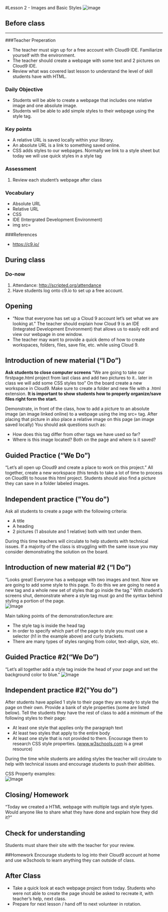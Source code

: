 #Lesson 2 - Images and Basic Styles 
![image](http://i.imgur.com/LnFsXHH.png)

## Before class
---
###Teacher Preperation
* The teacher must sign up for a free account with Cloud9 IDE. Familiarize yourself with the environment. 
* The teacher should create a webpage with some text and 2 pictures on Cloud9 IDE.
* Review what was covered last lesson to understand the level of skill students have with HTML. 


### Daily Objective

* Students will be able to create a webpage that includes one relative image and one absolute image.
* Students will be able to add simple styles to their webpage using the style tag. 


### Key points

* A relative URL is saved locally within your library.
* An absolute URL is a link to something saved online.
* CSS adds styles to our webpages. Normally we link to a style sheet but today we will use quick styles in a style tag

### Assessment

1. Review each student’s webpage after class 



### Vocabulary

* Absolute URL
* Relative URL
* CSS
* IDE (Intergrated Development Environment)
* img src=

###References
* <https://c9.io/> 


## During class

### Do-now

1. Attendance: http://scripted.org/attendance
2. Have students log onto c9.io to set up a free account.


## Opening

* “Now that everyone has set up a Cloud 9 account let’s set what we are looking at.” The teacher should explain how Cloud 9 is an IDE (Integrated Development Environment) that allows us to easily edit and view our webpage in one window.    
* The teacher may want to provide a quick demo of how to create workspaces, folders, files, save file, etc. while using Cloud 9.

## Introduction of new material (“I Do”)

**Ask students to close computer screens** “We are going to take our firstpage.html project from last class and add two pictures to it.. later in class we will add some CSS styles too” On the board create a new workspace in Cloud9. Make sure to create a folder and new file with a .html extension. **It is important to show students how to properly organize/save files right form the start.** 

Demonstrate, in front of the class, how to add a picture to an absolute image (an image linked online) to a webpage using  the img src= tag. After placing that picture in also place a relative image on this page (an image saved locally) You should ask questions such as:

* How does this tag differ from other tags we have used so far?
* Where is this image located? Both on the page and where is it saved?


## Guided Practice (“We Do”)

“Let’s all open up Cloud9 and create a place to work on this project.” All together, create a new workspace (this tends to take a lot of time to process on Cloud9) to house this html project. Students should also find a picture they can save in a folder labeled images.

## Independent practice ("You do")

Ask all students to create a page with the following criteria:

* A title
* A heading
* 2 pictures (1 absolute and 1 relative) both with text under them.

During this time teachers will circulate to help students with technical issues. If a majority of the class is struggling with the same issue you may consider demonstrating the solution on the board.


## Introduction of new material #2 (“I Do”)

“Looks great! Everyone has a webpage with two images and text. Now we are going to add some style to this page. To do this we are going to need a new tag and a whole new set of styles that go inside the tag.” With student’s screens shut, demonstrate where a style tag must go and the syntax behind styling a portion of the page.  
![Image](http://i.imgur.com/vdrUxIf.png)

Main talking points of the demonstration/lecture are:

* The style tag is inside the head tag
* In order to specify which part of the page to style you must use a selector (h1 in the example above) and curly brackets.
* There are many types of styles ranging from color, text-align, size, etc. 

## Guided Practice #2(“We Do”)

“Let’s all together add a style tag inside the head of your page and set the background color to blue.” 
![Image](http://i.imgur.com/zSgMT0u.png)

## Independent practice #2("You do")

After students have applied 1 style to their page they are ready to style the page on their own. Provide a bank of style properties (some are listed below). Tell the students they have the rest of class to add a minimum of the following styles to their page:


* At least one style that applies only the paragraph text
* At least two styles that apply to the entire body
* At least one style that is not provided to them. Encourage them to research CSS style properties. (www.w3schools.com is a great resource)

During the time while students are adding styles the teacher will circulate to help with technical issues and encourage students to push their abilities.  


CSS Property examples:  
![Image](http://i.imgur.com/WLiDgh6.png)


## Closing/ Homework
“Today we created a HTML webpage with multiple tags and style types. Would anyone like to share what they have done and explain how they did it?”

## Check for understanding
Students must share their site with the teacher for your review.

##Homework
Encourage students to log into their Cloud9 account at home and use w3schools to learn anything they can outside of class.
 
## After Class
* Take a quick look at each webpage project from today. Students who were not able to create the page should be asked to recreate it, with teacher’s help, next class.
* Prepare for next lesson / hand off to next volunteer in rotation.

